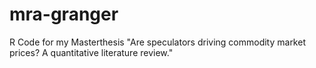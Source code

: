 # mra-granger
R Code for my Masterthesis "Are speculators driving commodity market prices? A quantitative literature review."
